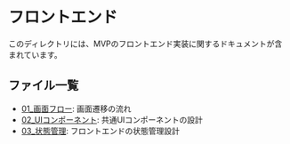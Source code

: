 # フロントエンド

このディレクトリには、MVPのフロントエンド実装に関するドキュメントが含まれています。

## ファイル一覧

- [01_画面フロー](./01_画面フロー.md): 画面遷移の流れ
- [02_UIコンポーネント](./02_UIコンポーネント.md): 共通UIコンポーネントの設計
- [03_状態管理](./03_状態管理.md): フロントエンドの状態管理設計